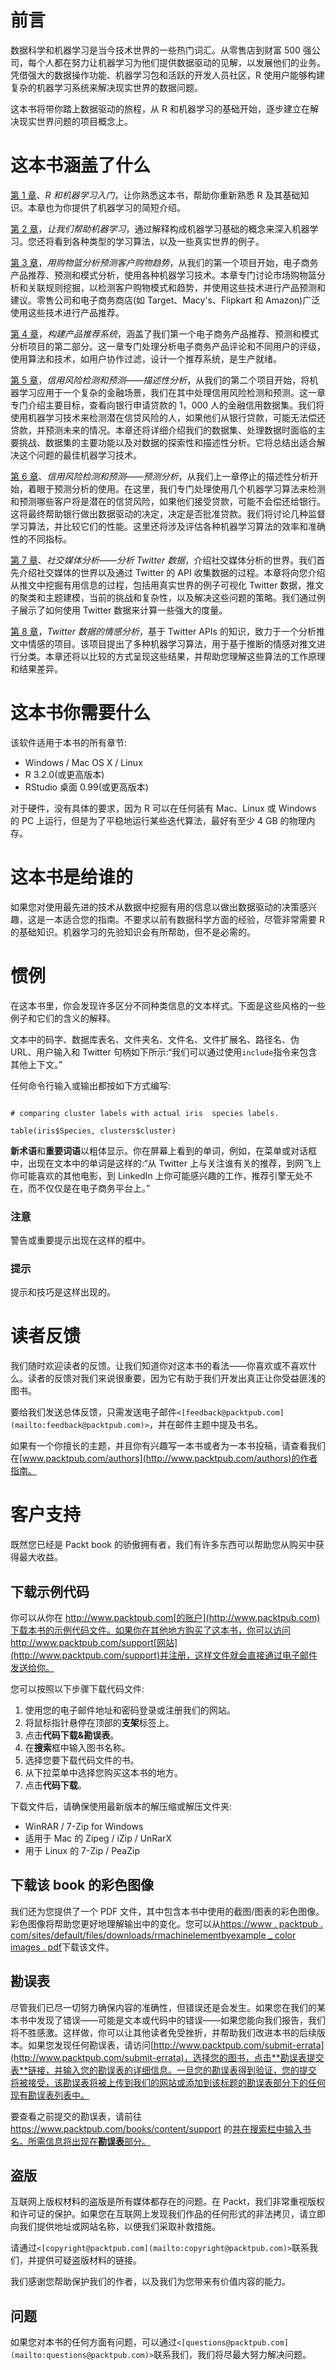 

# 前言

数据科学和机器学习是当今技术世界的一些热门词汇。从零售店到财富 500 强公司，每个人都在努力让机器学习为他们提供数据驱动的见解，以发展他们的业务。凭借强大的数据操作功能、机器学习包和活跃的开发人员社区，R 使用户能够构建复杂的机器学习系统来解决现实世界的数据问题。

这本书将带你踏上数据驱动的旅程，从 R 和机器学习的基础开始，逐步建立在解决现实世界问题的项目概念上。

# 这本书涵盖了什么

[第 1 章](ch01.html "Chapter 1. Getting Started with R and Machine Learning")、*R 和机器学习入门*，让你熟悉这本书，帮助你重新熟悉 R 及其基础知识。本章也为你提供了机器学习的简短介绍。

[第 2 章](ch02.html "Chapter 2. Let's Help Machines Learn")，*让我们帮助机器学习*，通过解释构成机器学习基础的概念来深入机器学习。您还将看到各种类型的学习算法，以及一些真实世界的例子。

[第 3 章](ch03.html "Chapter 3. Predicting Customer Shopping Trends with Market Basket Analysis")，*用购物篮分析预测客户购物趋势*，从我们的第一个项目开始，电子商务产品推荐、预测和模式分析，使用各种机器学习技术。本章专门讨论市场购物篮分析和关联规则挖掘，以检测客户购物模式和趋势，并使用这些技术进行产品预测和建议。零售公司和电子商务商店(如 Target、Macy's、Flipkart 和 Amazon)广泛使用这些技术进行产品推荐。

[第 4 章](ch04.html "Chapter 4. Building a Product Recommendation System")，*构建产品推荐系统*，涵盖了我们第一个电子商务产品推荐、预测和模式分析项目的第二部分。这一章专门处理分析电子商务产品评论和不同用户的评级，使用算法和技术，如用户协作过滤，设计一个推荐系统，是生产就绪。

[第 5 章](ch05.html "Chapter 5. Credit Risk Detection and Prediction – Descriptive Analytics")，*信用风险检测和预测——描述性分析*，从我们的第二个项目开始，将机器学习应用于一个复杂的金融场景，我们在其中处理信用风险检测和预测。这一章专门介绍主要目标，查看向银行申请贷款的 1，000 人的金融信用数据集。我们将使用机器学习技术来检测潜在信贷风险的人，如果他们从银行贷款，可能无法偿还贷款，并预测未来的情况。本章还将详细介绍我们的数据集、处理数据时面临的主要挑战、数据集的主要功能以及对数据的探索性和描述性分析。它将总结出适合解决这个问题的最佳机器学习技术。

[第 6 章](ch06.html "Chapter 6. Credit Risk Detection and Prediction – Predictive Analytics")、*信用风险检测和预测——预测分析*，从我们上一章停止的描述性分析开始，着眼于预测分析的使用。在这里，我们专门处理使用几个机器学习算法来检测和预测哪些客户将是潜在的信贷风险，如果他们接受贷款，可能不会偿还给银行。这将最终帮助银行做出数据驱动的决定，决定是否批准贷款。我们将讨论几种监督学习算法，并比较它们的性能。这里还将涉及评估各种机器学习算法的效率和准确性的不同指标。

[第 7 章](ch07.html "Chapter 7. Social Media Analysis – Analyzing Twitter Data")、*社交媒体分析——分析 Twitter 数据*，介绍社交媒体分析的世界。我们首先介绍社交媒体的世界以及通过 Twitter 的 API 收集数据的过程。本章将向您介绍从推文中挖掘有用信息的过程，包括用真实世界的例子可视化 Twitter 数据，推文的聚类和主题建模，当前的挑战和复杂性，以及解决这些问题的策略。我们通过例子展示了如何使用 Twitter 数据来计算一些强大的度量。

[第 8 章](ch08.html "Chapter 8. Sentiment Analysis of Twitter Data")，*Twitter 数据的情感分析*，基于 Twitter APIs 的知识，致力于一个分析推文中情感的项目。该项目提出了多种机器学习算法，用于基于推断的情感对推文进行分类。本章还将以比较的方式呈现这些结果，并帮助您理解这些算法的工作原理和结果差异。



# 这本书你需要什么

该软件适用于本书的所有章节:

*   Windows / Mac OS X / Linux
*   R 3.2.0(或更高版本)
*   RStudio 桌面 0.99(或更高版本)

对于硬件，没有具体的要求，因为 R 可以在任何装有 Mac、Linux 或 Windows 的 PC 上运行，但是为了平稳地运行某些迭代算法，最好有至少 4 GB 的物理内存。



# 这本书是给谁的

如果您对使用最先进的技术从数据中挖掘有用的信息以做出数据驱动的决策感兴趣，这是一本适合您的指南。不要求以前有数据科学方面的经验，尽管非常需要 R 的基础知识。机器学习的先验知识会有所帮助，但不是必需的。



# 惯例

在这本书里，你会发现许多区分不同种类信息的文本样式。下面是这些风格的一些例子和它们的含义的解释。

文本中的码字、数据库表名、文件夹名、文件名、文件扩展名、路径名、伪 URL、用户输入和 Twitter 句柄如下所示:“我们可以通过使用`include`指令来包含其他上下文。”

任何命令行输入或输出都按如下方式编写:

```

# comparing cluster labels with actual iris  species labels.

table(iris$Species, clusters$cluster)

```

**新术语**和**重要词语**以粗体显示。你在屏幕上看到的单词，例如，在菜单或对话框中，出现在文本中的单词是这样的:“从 Twitter 上与关注谁有关的推荐，到网飞上你可能喜欢的其他电影，到 LinkedIn 上你可能感兴趣的工作，推荐引擎无处不在，而不仅仅是在电子商务平台上。”

### 注意

警告或重要提示出现在这样的框中。

### 提示

提示和技巧是这样出现的。



# 读者反馈

我们随时欢迎读者的反馈。让我们知道你对这本书的看法——你喜欢或不喜欢什么。读者的反馈对我们来说很重要，因为它有助于我们开发出真正让你受益匪浅的图书。

要给我们发送总体反馈，只需发送电子邮件`<[feedback@packtpub.com](mailto:feedback@packtpub.com)>`，并在邮件主题中提及书名。

如果有一个你擅长的主题，并且你有兴趣写一本书或者为一本书投稿，请查看我们在[www.packtpub.com/authors](http://www.packtpub.com/authors)的作者指南。



# 客户支持

既然您已经是 Packt book 的骄傲拥有者，我们有许多东西可以帮助您从购买中获得最大收益。

## 下载示例代码

你可以从你在 http://www.packtpub.com[的账户](http://www.packtpub.com)下载本书的示例代码文件。如果你在其他地方购买了这本书，你可以访问 http://www.packtpub.com/support[网站](http://www.packtpub.com/support)并注册，这样文件就会直接通过电子邮件发送给你。

您可以按照以下步骤下载代码文件:

1.  使用您的电子邮件地址和密码登录或注册我们的网站。
2.  将鼠标指针悬停在顶部的**支架**标签上。
3.  点击**代码下载&勘误表**。
4.  在**搜索**框中输入图书名称。
5.  选择您要下载代码文件的书。
6.  从下拉菜单中选择您购买这本书的地方。
7.  点击**代码下载**。

下载文件后，请确保使用最新版本的解压缩或解压文件夹:

*   WinRAR / 7-Zip for Windows
*   适用于 Mac 的 Zipeg / iZip / UnRarX
*   用于 Linux 的 7-Zip / PeaZip

## 下载该 book 的彩色图像

我们还为您提供了一个 PDF 文件，其中包含本书中使用的截图/图表的彩色图像。彩色图像将帮助您更好地理解输出中的变化。您可以从[https://www . packtpub . com/sites/default/files/downloads/rmachinelementbyexample _ color images . pdf](https://www.packtpub.com/sites/default/files/downloads/RMachineLearningByExample_ColorImages.pdf)下载该文件。

## 勘误表

尽管我们已尽一切努力确保内容的准确性，但错误还是会发生。如果您在我们的某本书中发现了错误——可能是文本或代码中的错误——如果您能向我们报告，我们将不胜感激。这样做，你可以让其他读者免受挫折，并帮助我们改进本书的后续版本。如果您发现任何勘误表，请访问[http://www.packtpub.com/submit-errata](http://www.packtpub.com/submit-errata)，选择您的图书，点击**勘误表提交表**链接，并输入您的勘误表的详细信息。一旦您的勘误表得到验证，您的提交将被接受，该勘误表将被上传到我们的网站或添加到该标题的勘误表部分下的任何现有勘误表列表中。

要查看之前提交的勘误表，请前往 https://www.packtpub.com/books/content/support 的[并在搜索栏中输入书名。所需信息将出现在**勘误表**部分。](https://www.packtpub.com/books/content/support)

## 盗版

互联网上版权材料的盗版是所有媒体都存在的问题。在 Packt，我们非常重视版权和许可证的保护。如果您在互联网上发现我们作品的任何形式的非法拷贝，请立即向我们提供地址或网站名称，以便我们采取补救措施。

请通过`<[copyright@packtpub.com](mailto:copyright@packtpub.com)>`联系我们，并提供可疑盗版材料的链接。

我们感谢您帮助保护我们的作者，以及我们为您带来有价值内容的能力。

## 问题

如果您对本书的任何方面有问题，可以通过`<[questions@packtpub.com](mailto:questions@packtpub.com)>`联系我们，我们将尽最大努力解决问题。